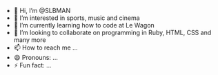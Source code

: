 - 👋 Hi, I’m @SLBMAN
- 👀 I’m interested in sports, music and cinema
- 🌱 I’m currently learning how to code at Le Wagon
- 💞️ I’m looking to collaborate on programming in Ruby, HTML, CSS and many more
- 📫 How to reach me ...
- 😄 Pronouns: ...
- ⚡ Fun fact: ...

<!---
SLBMAN/SLBMAN is a ✨ special ✨ repository because its `README.md` (this file) appears on your GitHub profile.
You can click the Preview link to take a look at your changes.
--->
